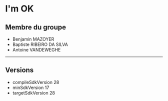 # I'm OK

## Membre du groupe

* Benjamin MAZOYER
* Baptiste RIBEIRO DA SILVA
* Antoine VANDEWEGHE

-----------------

## Versions

* compileSdkVersion 28
* minSdkVersion 17
* targetSdkVersion 28